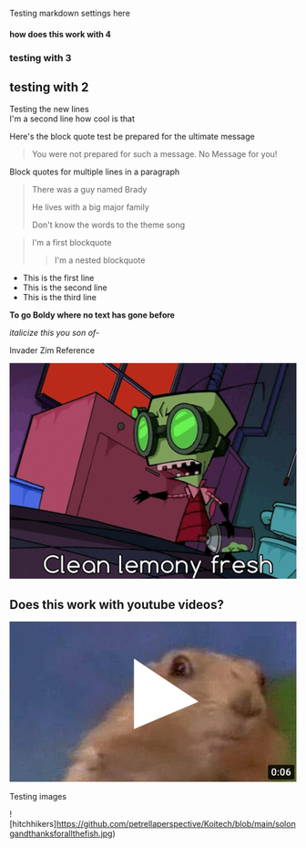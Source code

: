 Testing markdown settings here
#### how does this work with 4 #
### testing with 3 #
## testing with 2 #

Testing the new lines  
I'm a second line how cool is that

Here's the block quote test be prepared for the ultimate message
> You were not prepared for such a message. No Message for you!

Block quotes for multiple lines in a paragraph
> There was a guy named Brady
>
> He lives with a big major family
>
> Don't know the words to the theme song

> I'm a first blockquote
>> I'm a nested blockquote

- This is the first line
- This is the second line
- This is the third line

**To go Boldy where no text has gone before**

_italicize this you son of-_

Invader Zim Reference

![Germs have no power here](https://github.com/petrellaperspective/Koitech/blob/main/github_images/clean_lemonyfreshvictory.gif)

## Does this work with youtube videos?

[![shocked hamster](https://github.com/petrellaperspective/Koitech/blob/main/github_images/hamster_image_edited.png)](https://www.youtube.com/watch?v=y8Kyi0WNg40)

Testing images

![hitchhikers]https://github.com/petrellaperspective/Koitech/blob/main/solongandthanksforallthefish.jpg)
